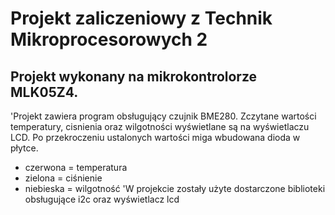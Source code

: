 # Projekt zaliczeniowy z Technik Mikroprocesorowych 2
## Projekt wykonany na mikrokontrolorze MLK05Z4. 
'Projekt zawiera program obsługujący czujnik BME280. Zczytane wartości temperatury, cisnienia oraz wilgotności wyświetlane są na wyświetlaczu LCD. Po przekroczeniu ustalonych wartości miga wbudowana dioda w płytce.
- czerwona = temperatura
- zielona = ciśnienie
- niebieska = wilgotność
'W projekcie zostały użyte dostarczone biblioteki obsługujące i2c oraz wyświetlacz lcd
